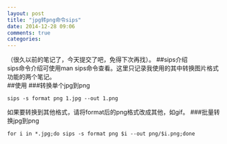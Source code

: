 ```yaml
---
layout: post
title: "jpg转png命令sips"
date: 2014-12-28 09:06
comments: true
categories: 
---
```


（很久以前的笔记了，今天提交了吧，免得下次再找）。 
##sips介绍      
sips命令介绍可使用man sips命令查看。这里只记录我使用的其中转换图片格式功能的两个笔记。   
##使用
###转换单个jpg到png<!--more-->    

```
sips -s format png 1.jpg --out 1.png
```
如果要转换到其他格式，请将format后的png格式改成其他，如gif。
###批量转换jpg到png    

```
for i in *.jpg;do sips -s format png $i --out png/$i.png;done
```